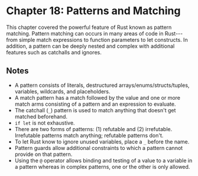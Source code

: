 # Chapter 18: Patterns and Matching

This chapter covered the powerful feature of Rust known as pattern matching. Pattern matching can occurs in many areas of code in Rust---from simple match expressions to function parameters to let constructs. In addition, a pattern can be deeply nested and complex with additional features such as catchalls and ignores.

## Notes

- A pattern consists of literals, destructured arrays/enums/structs/tuples, variables, wildcards, and placeholders.
- A match pattern has a match followed by the value and one or more match arms consisting of a pattern and an expression to evaluate.
- The catchall (`_`) pattern is used to match anything that doesn't get matched beforehand.
- `if let` is not exhaustive.
- There are two forms of patterns: (1) refutable and (2) irrefutable. Irrefutable patterns match anything; refutable patterns don't.
- To let Rust know to ignore unused variables, place a `_` before the name.
- Pattern guards allow additional constraints to which a pattern cannot provide on that pattern.
- Using the `@` operator allows binding and testing of a value to a variable in a pattern whereas in complex patterns, one or the other is only allowed.
